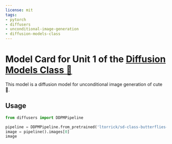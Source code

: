 ```yaml
---
license: mit
tags:
- pytorch
- diffusers
- unconditional-image-generation
- diffusion-models-class
---
```


# Model Card for Unit 1 of the [Diffusion Models Class 🧨](https://github.com/huggingface/diffusion-models-class)

This model is a diffusion model for unconditional image generation of cute 🦋.

## Usage

```python
from diffusers import DDPMPipeline

pipeline = DDPMPipeline.from_pretrained('ltorrick/sd-class-butterflies-32')
image = pipeline().images[0]
image
```
